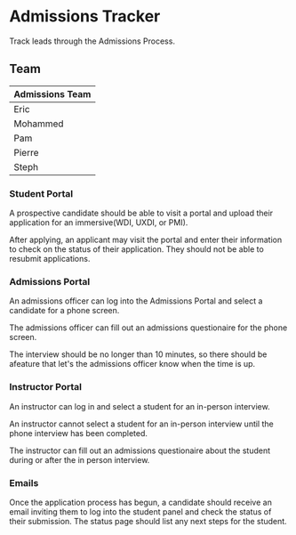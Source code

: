 # Admissions Tracker

Track leads through the Admissions Process.

## Team

| Admissions Team |
|-----------------|
| Eric            |
| Mohammed        |
| Pam             |
| Pierre          |
| Steph           |

### Student Portal

A prospective candidate should be able to visit a portal and upload their application for an immersive(WDI, UXDI, or PMI).

After applying, an applicant may visit the portal and enter their information to check on the status of their application. They should not be able to resubmit applications.

### Admissions Portal

An admissions officer can log into the Admissions Portal and select a candidate for a phone screen.

The admissions officer can fill out an admissions questionaire for the phone screen.

The interview should be no longer than 10 minutes, so there should be  afeature that let's the admissions officer know when the time is up.

### Instructor Portal

An instructor can log in and select a student for an in-person interview.

An instructor cannot select a student for an in-person interview until the phone interview has been completed.

The instructor can fill out an admissions questionaire about the student during or after the in person interview.

### Emails

Once the application process has begun, a candidate should receive an email inviting them to log into the student panel and check the status of their submission. The status page should list any next steps for the student.
